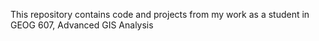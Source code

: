 This repository contains code and projects from my work as a student in GEOG 607, Advanced GIS Analysis